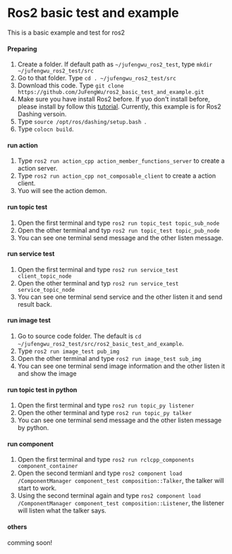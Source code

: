 # Ros2 basic test and example
This is a basic example and test for ros2

#### Preparing
1. Create a folder. If default path as ``~/jufengwu_ros2_test``, type ``mkdir ~/jufengwu_ros2_test/src``
2. Go to that folder. Type ``cd . ~/jufengwu_ros2_test/src`` 
3. Download this code. Type ``git clone https://github.com/JuFengWu/ros2_basic_test_and_example.git``
5. Make sure you have install Ros2 before. If yuo don't install before, please install by follow this [tutorial](https://index.ros.org/doc/ros2/Installation/). Currently, this example is for Ros2 Dashing versoin.
6. Type ``source /opt/ros/dashing/setup.bash ``.
7. Type ``colocn build``.

#### run action
1. Type ``ros2 run action_cpp action_member_functions_server`` to create a action server.
2. Type ``ros2 run action_cpp not_composable_client`` to create a action client.
3. Yuo will see the action demon.

#### run topic test
1. Open the first terminal and type ``ros2 run topic_test topic_sub_node``
2. Open the other terminal and typ ``ros2 run topic_test topic_pub_node``
3. You can see one terminal send message and the other listen message.

#### run service test
1. Open the first terminal and type ``ros2 run service_test client_topic_node``
2. Open the other terminal and typ ``ros2 run service_test service_topic_node``
3. You can see one terminal send service and the other listen it and send result back.

#### run image test
1. Go to source code folder. The default is ``cd ~/jufengwu_ros2_test/src/ros2_basic_test_and_example``.
2. Type ``ros2 run image_test pub_img ``
3. Open the other terminal and type ``ros2 run image_test sub_img``
4. You can see one terminal send image information and the other listen it and show the image

#### run topic test in python 
1. Open the first terminal and type ``ros2 run topic_py listener``
2. Open the other terminal and type ``ros2 run topic_py talker``
3. You can see one terminal send message and the other listen message by python.

#### run component
1. Open the first terminal and type ``ros2 run rclcpp_components component_container``
2. Open the second termianl and type ``ros2 component load /ComponentManager component_test composition::Talker``, the talker will start to work.
3. Using the second terminal again and type ``ros2 component load /ComponentManager component_test composition::Listener``, the listener will listen what the talker says.

#### others
comming soon!
